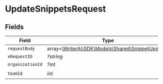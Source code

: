 # UpdateSnippetsRequest


## Fields

| Field                                                                                    | Type                                                                                     | Required                                                                                 | Description                                                                              |
| ---------------------------------------------------------------------------------------- | ---------------------------------------------------------------------------------------- | ---------------------------------------------------------------------------------------- | ---------------------------------------------------------------------------------------- |
| `requestBody`                                                                            | array<[\WriterAi\SDK\Models\Shared\SnippetUpdate](../../Models/Shared/SnippetUpdate.md)> | :heavy_minus_sign:                                                                       | N/A                                                                                      |
| `xRequestID`                                                                             | *?string*                                                                                | :heavy_minus_sign:                                                                       | N/A                                                                                      |
| `organizationId`                                                                         | *?int*                                                                                   | :heavy_minus_sign:                                                                       | N/A                                                                                      |
| `teamId`                                                                                 | *int*                                                                                    | :heavy_check_mark:                                                                       | N/A                                                                                      |